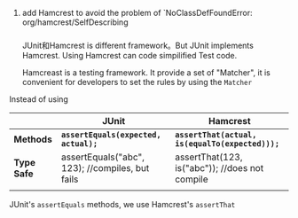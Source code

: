 1. add Hamcrest to avoid the problem of `NoClassDefFoundError: org/hamcrest/SelfDescribing

   ### 

   JUnit和Hamcrest is different framework。But JUnit implements Hamcrest. Using Hamcrest can code simpilified Test code.

   Hamcreast is a testing framework. It provide a set of "Matcher", it is convenient for developers to set the rules by using the `Matcher` 





Instead of using

|               | JUnit                                    | Hamcrest                                 |
| ------------- | ---------------------------------------- | ---------------------------------------- |
| **Methods**   | **`assertEquals(expected, actual);`**    | **`assertThat(actual, is(equalTo(expected)));`** |
| **Type Safe** | assertEquals("abc", 123); //compiles, but fails | assertThat(123, is("abc")); //does not compile |
|               |                                          |                                          |

 JUnit's `assertEquals` methods, we use Hamcrest's `assertThat`

